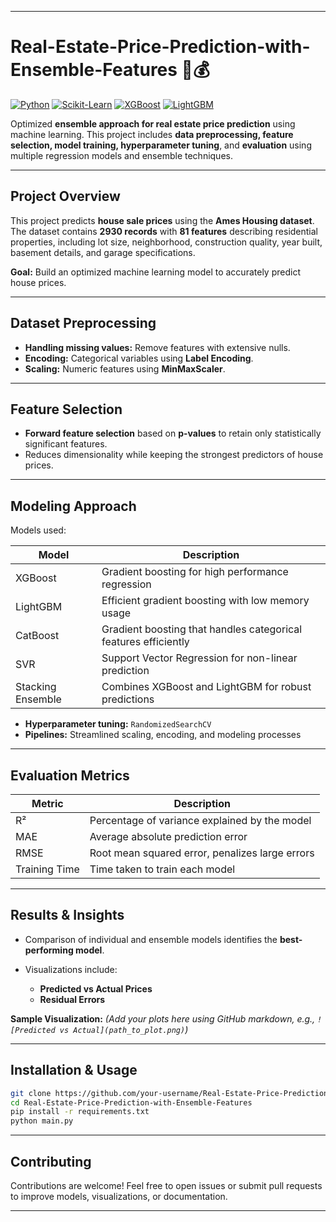 
---

# Real-Estate-Price-Prediction-with-Ensemble-Features 🏡💰

[![Python](https://img.shields.io/badge/Python-3.10-blue)](https://www.python.org/)
[![Scikit-Learn](https://img.shields.io/badge/scikit--learn-1.3.0-orange)](https://scikit-learn.org/)
[![XGBoost](https://img.shields.io/badge/XGBoost-1.7.6-green)](https://xgboost.readthedocs.io/)
[![LightGBM](https://img.shields.io/badge/LightGBM-4.2.0-blueviolet)](https://lightgbm.readthedocs.io/)

Optimized **ensemble approach for real estate price prediction** using machine learning. This project includes **data preprocessing, feature selection, model training, hyperparameter tuning**, and **evaluation** using multiple regression models and ensemble techniques.

---

## Project Overview

This project predicts **house sale prices** using the **Ames Housing dataset**. The dataset contains **2930 records** with **81 features** describing residential properties, including lot size, neighborhood, construction quality, year built, basement details, and garage specifications.

**Goal:** Build an optimized machine learning model to accurately predict house prices.

---

## Dataset Preprocessing

* **Handling missing values:** Remove features with extensive nulls.
* **Encoding:** Categorical variables using **Label Encoding**.
* **Scaling:** Numeric features using **MinMaxScaler**.

---

## Feature Selection

* **Forward feature selection** based on **p-values** to retain only statistically significant features.
* Reduces dimensionality while keeping the strongest predictors of house prices.

---

## Modeling Approach

Models used:

| Model             | Description                                                     |
| ----------------- | --------------------------------------------------------------- |
| XGBoost           | Gradient boosting for high performance regression               |
| LightGBM          | Efficient gradient boosting with low memory usage               |
| CatBoost          | Gradient boosting that handles categorical features efficiently |
| SVR               | Support Vector Regression for non-linear prediction             |
| Stacking Ensemble | Combines XGBoost and LightGBM for robust predictions            |

* **Hyperparameter tuning:** `RandomizedSearchCV`
* **Pipelines:** Streamlined scaling, encoding, and modeling processes

---

## Evaluation Metrics

| Metric        | Description                                     |
| ------------- | ----------------------------------------------- |
| R²            | Percentage of variance explained by the model   |
| MAE           | Average absolute prediction error               |
| RMSE          | Root mean squared error, penalizes large errors |
| Training Time | Time taken to train each model                  |

---

## Results & Insights

* Comparison of individual and ensemble models identifies the **best-performing model**.
* Visualizations include:

  * **Predicted vs Actual Prices**
  * **Residual Errors**

**Sample Visualization:**
*(Add your plots here using GitHub markdown, e.g., `![Predicted vs Actual](path_to_plot.png)`)*

---

## Installation & Usage

```bash
git clone https://github.com/your-username/Real-Estate-Price-Prediction-with-Ensemble-Features.git
cd Real-Estate-Price-Prediction-with-Ensemble-Features
pip install -r requirements.txt
python main.py
```

---

## Contributing

Contributions are welcome! Feel free to open issues or submit pull requests to improve models, visualizations, or documentation.

---

